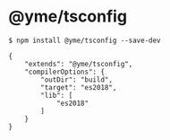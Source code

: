 # @yme/tsconfig

```
$ npm install @yme/tsconfig --save-dev
```

```
{
	"extends": "@yme/tsconfig",
	"compilerOptions": {
		"outDir": "build",
		"target": "es2018",
		"lib": [
			"es2018"
		]
	}
}
```
